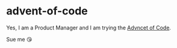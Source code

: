 # advent-of-code

Yes, I am a Product Manager and I am trying the [Advncet of Code](https://adventofcode.com/).

Sue me 😘
